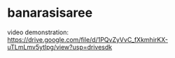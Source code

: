 # banarasisaree

video demonstration: https://drive.google.com/file/d/1PQvZyVvC_fXkmhirKX-uTLmLmv5ytlpg/view?usp=drivesdk

